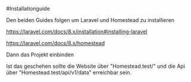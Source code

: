 #Installationguide

Den beiden Guides folgen um Laravel und Homestead zu installieren

https://laravel.com/docs/8.x/installation#installing-laravel

https://laravel.com/docs/8.x/homestead

Dann das Projekt einbinden

Ist das geschehen sollte die Website über "Homestead.test/" und die Api über "Homestead.test/api/v1/data" erreichbar sein.

